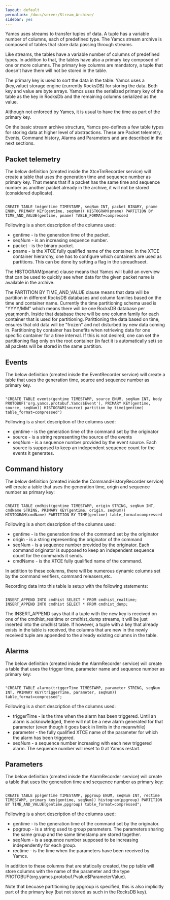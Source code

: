 ```yaml
---
layout: default
permalink: /docs/server/Stream_Archive/
sidebar: yes
---
```


Yamcs uses streams to transfer tuples of data. A tuple has a variable number of columns, each of predefined type. The Yamcs stream archive is composed of tables that store data passing through streams.

Like streams, the tables have a variable number of columns of predefined types. In addition to that, the tables have also a primary key composed of one or more columns. The primary key columns are mandatory, a tuple that doesn't have them will not be stored in the table.

The primary key is used to sort the data in the table. Yamcs uses a (key,value) storage engine (currently RocksDB) for storing the data. Both key and value are byte arrays. Yamcs uses the serialized primary key of the table as the key in RocksDb and the remaining columns serialized as the value.

Although not enforced by Yamcs, it is usual to have the time as part of the primary key.

On the basic stream archive structure, Yamcs pre-defines a few table types for storing data at higher level of abstractions. These are Packet telemetry, Events, Command history, Alarms and Parameters and are described in the next sections.

## Packet telemetry
The below definition (created inside the XtceTmRecorder service) will create a table that uses the generation time and sequence number as primary key. That means that if a packet has the same time and sequence number as another packet already in the archive, it will not be stored (considered duplicate). 

<pre><code class="config-file">
CREATE TABLE tm(gentime TIMESTAMP, seqNum INT, packet BINARY, pname ENUM, PRIMARY KEY(gentime, seqNum)( HISTOGRAM(pname) PARTITION BY TIME_AND_VALUE(gentime, pname) TABLE_FORMAT=compressed
</code></pre>

Following is a short description of the columns used:

* gentime - is the generation time of the packet.
* seqNum - is an increasing sequence number.
* packet - is the binary packet.
* pname - is the XTCE fully qualified name of the container. In the XTCE container hierarchy, one has to configure which containers are used as partitions. This can be done by setting a flag in the spreadhseet.

The HISTOGRAM(pname) clause means that Yamcs will build an overview that can be used to quickly see when data for the given packet name is available in the archive.

The PARTITION BY TIME_AND_VALUE clause means that data will be partition in different RocksDB databases and column families based on the time and container name. Currently the time partitioning schema used is "YYYY/MM" which means there will be one RocksDB database per year,month. Inside that database there will be one column family for each container that is used for partitioning.
Parittioning the data based on time, ensures that old data will be "frozen" and not disturbed by new data coming in. Partitioning by container has benefits when retrieving data for one  specific container for a time interval. If this is not desired, one can set the partitioning flag only on the root container (in fact it is automatically set) so all packets will be stored in the same partition.

## Events
The below definition (created inisde the EventRecorder service) will create a table that uses the generation time, source and sequence number as primary key.

<pre><code class="config-file">
"CREATE TABLE events(gentime TIMESTAMP, source ENUM, seqNum INT, body PROTOBUF('org.yamcs.protobuf.Yamcs$Event'), PRIMARY KEY(gentime, source, seqNum)) HISTOGRAM(source) partition by time(gentime) table_format=compressed")
</code></pre>

Following is a short description of the columns used:

* gentime - is the generation time of the command set by the originator
* source - is a string representing the source of the events
* seqNum - is a sequence number provided by the event source. Each source is supposed to keep an independent sequence count for the events it generates.

## Command history
The below definition (created inisde the CommandHistoryRecorder service) will create a table that uses the generation time, origin and sequence number as primary key:

<pre><code class="config-file">
CREATE TABLE cmdhist(gentime TIMESTAMP, origin STRING, seqNum INT, cmdName STRING, PRIMARY KEY(gentime, origin, seqNum)) HISTOGRAM(cmdName) PARTITION BY TIME(gentime) table_format=compressed
</code></pre>

Following is a short description of the columns used:

* gentime - is the generation time of the command set by the originator
* origin - is a string representing the originator of the command 
* seqNum - is a sequence number provided by the originator. Each command originator is supposed to keep an independent sequence count for the commands it sends.
* cmdName - is the XTCE fully qualified name of the command.

In addition to these columns, there will be numerous dynamic columns set by the command verifiers, command releasers,etc.

Recording data into this table is setup with the following statements:

<pre><code class="config-file">
INSERT_APPEND INTO cmdhist SELECT * FROM cmdhist_realtime;
INSERT_APPEND INTO cmdhist SELECT * FROM cmdhist_dump;
</code></pre>

The INSERT_APPEND says that if a tuple with the new key is received on one of the cmdhist_realtime or cmdhist_dump streams, it will be just inserted into the cmdhist table. If however, a tuple with a key that already exists in the table is received, the columns that are new in the newly received tuple are appended to the already existing columns in the table.

## Alarms

The below definition (created inisde the AlarmRecorder service) will create a table that uses the trigger time, parameter name and sequence number as primary key:
<pre><code class="config-file">
"CREATE TABLE alarms(triggerTime TIMESTAMP, parameter STRING, seqNum INT, PRIMARY KEY(triggerTime, parameter, seqNum)) table_format=compressed";
</code></pre>
Following is a short description of the columns used:
* triggerTime - is the time when the alarm has been triggered. Until an alarm is acknowledged, there will not be a new alarm generated for that parameter (even though it goes back in limits in the meanwhile)
* parameter - the fully qualified XTCE name of the parameter for which the alarm has been triggered.
* seqNum - a sequence number increasing with each new triggered alarm. The sequence number will reset to 0 at Yamcs restart.

## Parameters
The below definition (created inisde the AlarmRecorder service) will create a table that uses the generation time and sequence number as primary key:
<pre><code class="config-file">
CREATE TABLE pp(gentime TIMESTAMP, ppgroup ENUM, seqNum INT, rectime TIMESTAMP, primary key(gentime, seqNum)) histogram(ppgroup) PARTITION BY TIME_AND_VALUE(gentime,ppgroup) table_format=compressed";
</code></pre>

Following is a short description of the columns used:

* gentime - is the generation time of the command set by the originator.
* ppgroup - is a string used to group parameters. The parameters sharing the same group and the same timestamp are stored together. 
* seqNum - is a sequence number supposed to be increasing independently for each group.
* rectime - is the time when the parameters have been received by Yamcs.

In addition to these columns that are statically created, the pp table will store columns with the name of the parameter and the type PROTOBUF(org.yamcs.protobuf.Pvalue$ParameterValue).


Note that becuase partitioning by ppgroup is specified, this is also implicitly part of the primary key (but not stored as such in the RocksDB key).



